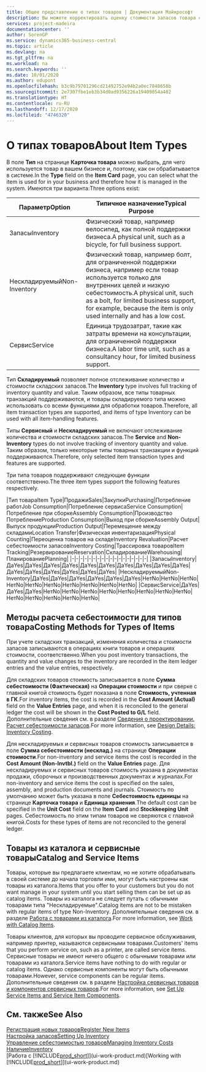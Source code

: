 ```yaml
---
title: Общее представление о типах товаров | Документация Майкрософт
description: Вы можете корректировать оценку стоимости запасов товара с помощью методов FIFO или средней себестоимости, например при изменении себестоимости по причине, не связанной с другими транзакциями.
services: project-madeira
documentationcenter: ''
author: SorenGP
ms.service: dynamics365-business-central
ms.topic: article
ms.devlang: na
ms.tgt_pltfrm: na
ms.workload: na
ms.search.keywords: ''
ms.date: 10/01/2020
ms.author: edupont
ms.openlocfilehash: b3c9b79701296cd21492752e94b2a0ec7848658b
ms.sourcegitcommit: 2e7307fbe1eb3b34d0ad9356226a19409054a402
ms.translationtype: HT
ms.contentlocale: ru-RU
ms.lasthandoff: 12/17/2020
ms.locfileid: "4746320"
---
```

# <a name="about-item-types"></a><span data-ttu-id="5cfe6-103">О типах товаров</span><span class="sxs-lookup"><span data-stu-id="5cfe6-103">About Item Types</span></span>
<span data-ttu-id="5cfe6-104">В поле **Тип** на странице **Карточка товара** можно выбрать, для чего используется товар в вашем бизнесе и, поэтому, как он обрабатывается в системе.</span><span class="sxs-lookup"><span data-stu-id="5cfe6-104">In the **Type** field on the **Item Card** page, you can select what the item is used for in your business and therefore how it is managed in the system.</span></span> <span data-ttu-id="5cfe6-105">Имеются три варианта:</span><span class="sxs-lookup"><span data-stu-id="5cfe6-105">Three options exist:</span></span>

|<span data-ttu-id="5cfe6-106">Параметр</span><span class="sxs-lookup"><span data-stu-id="5cfe6-106">Option</span></span>|<span data-ttu-id="5cfe6-107">Типичное назначение</span><span class="sxs-lookup"><span data-stu-id="5cfe6-107">Typical Purpose</span></span>|
|------|-----------|
|<span data-ttu-id="5cfe6-108">Запасы</span><span class="sxs-lookup"><span data-stu-id="5cfe6-108">Inventory</span></span>|<span data-ttu-id="5cfe6-109">Физический товар, например велосипед, как полной поддержки бизнеса.</span><span class="sxs-lookup"><span data-stu-id="5cfe6-109">A physical unit, such as a bicycle, for full business support.</span></span>|
|<span data-ttu-id="5cfe6-110">Нескладируемый</span><span class="sxs-lookup"><span data-stu-id="5cfe6-110">Non-Inventory</span></span>|<span data-ttu-id="5cfe6-111">Физический товар, например болт, для ограниченной поддержки бизнеса, например если товар используется только для внутренних целей и низкую себестоимость.</span><span class="sxs-lookup"><span data-stu-id="5cfe6-111">A physical unit, such as a bolt, for limited business support, for example, because the item is only used internally and has a low cost.</span></span>|
|<span data-ttu-id="5cfe6-112">Сервис</span><span class="sxs-lookup"><span data-stu-id="5cfe6-112">Service</span></span>|<span data-ttu-id="5cfe6-113">Единица трудозатрат, такие как затраты времени на консультации, для ограниченной поддержки бизнеса.</span><span class="sxs-lookup"><span data-stu-id="5cfe6-113">A labor time unit, such as a consultancy hour, for limited business support.</span></span>|

<span data-ttu-id="5cfe6-114">Тип **Складируемый** позволяет полное отслеживание количество и стоимости складских запасов.</span><span class="sxs-lookup"><span data-stu-id="5cfe6-114">The **Inventory** type involves full tracking of inventory quantity and value.</span></span> <span data-ttu-id="5cfe6-115">Таким образом, все типы товарных транзакций поддерживаются, и товары складируемого типа можно использовать со всеми функциями для обработки товаров.</span><span class="sxs-lookup"><span data-stu-id="5cfe6-115">Therefore, all item transaction types are supported, and items of type Inventory can be used with all item-handling features.</span></span>

<span data-ttu-id="5cfe6-116">Типы **Сервисный** и **Нескладируемый** не включают отслеживание количества и стоимости складских запасов.</span><span class="sxs-lookup"><span data-stu-id="5cfe6-116">The **Service** and **Non-Inventory** types do not involve tracking of inventory quantity and value.</span></span> <span data-ttu-id="5cfe6-117">Таким образом, только некоторые типы товарных транзакции и функций поддерживаются.</span><span class="sxs-lookup"><span data-stu-id="5cfe6-117">Therefore, only selected item transaction types and features are supported.</span></span>

<span data-ttu-id="5cfe6-118">Три типа товаров поддерживают следующие функции соответственно.</span><span class="sxs-lookup"><span data-stu-id="5cfe6-118">The three item types support the following features respectively.</span></span>

|<span data-ttu-id="5cfe6-119">Тип товара</span><span class="sxs-lookup"><span data-stu-id="5cfe6-119">Item Type</span></span>|<span data-ttu-id="5cfe6-120">Продажи</span><span class="sxs-lookup"><span data-stu-id="5cfe6-120">Sales</span></span>|<span data-ttu-id="5cfe6-121">Закупки</span><span class="sxs-lookup"><span data-stu-id="5cfe6-121">Purchasing</span></span>|<span data-ttu-id="5cfe6-122">Потребление работ</span><span class="sxs-lookup"><span data-stu-id="5cfe6-122">Job Consumption</span></span>|<span data-ttu-id="5cfe6-123">Потребление сервиса</span><span class="sxs-lookup"><span data-stu-id="5cfe6-123">Service Consumption</span></span>|<span data-ttu-id="5cfe6-124">Потребление при сборке</span><span class="sxs-lookup"><span data-stu-id="5cfe6-124">Assembly Consumption</span></span>|<span data-ttu-id="5cfe6-125">Производство Потребление</span><span class="sxs-lookup"><span data-stu-id="5cfe6-125">Production Consumption</span></span>|<span data-ttu-id="5cfe6-126">Выход при сборке</span><span class="sxs-lookup"><span data-stu-id="5cfe6-126">Assembly Output</span></span>|<span data-ttu-id="5cfe6-127">Выпуск продукции</span><span class="sxs-lookup"><span data-stu-id="5cfe6-127">Production Output</span></span>|<span data-ttu-id="5cfe6-128">Перемещение между складами</span><span class="sxs-lookup"><span data-stu-id="5cfe6-128">Location Transfer</span></span>|<span data-ttu-id="5cfe6-129">Физическая инвентаризация</span><span class="sxs-lookup"><span data-stu-id="5cfe6-129">Physical Counting</span></span>|<span data-ttu-id="5cfe6-130">Переоценка товаров на складе</span><span class="sxs-lookup"><span data-stu-id="5cfe6-130">Inventory Revaluation</span></span>|<span data-ttu-id="5cfe6-131">Расчет себестоимости запасов</span><span class="sxs-lookup"><span data-stu-id="5cfe6-131">Inventory Costing</span></span>|<span data-ttu-id="5cfe6-132">Трассировка товаров</span><span class="sxs-lookup"><span data-stu-id="5cfe6-132">Item Tracking</span></span>|<span data-ttu-id="5cfe6-133">Резервирование</span><span class="sxs-lookup"><span data-stu-id="5cfe6-133">Reservation</span></span>|<span data-ttu-id="5cfe6-134">Складирование</span><span class="sxs-lookup"><span data-stu-id="5cfe6-134">Warehousing</span></span>|<span data-ttu-id="5cfe6-135">Планирование</span><span class="sxs-lookup"><span data-stu-id="5cfe6-135">Planning</span></span>|
|-|-|-|-|-|-|-|-|-|-|-|-|-|-|-|-|-|-|
|<span data-ttu-id="5cfe6-136">Запасы</span><span class="sxs-lookup"><span data-stu-id="5cfe6-136">Inventory</span></span>|<span data-ttu-id="5cfe6-137">Да</span><span class="sxs-lookup"><span data-stu-id="5cfe6-137">Yes</span></span>|<span data-ttu-id="5cfe6-138">Да</span><span class="sxs-lookup"><span data-stu-id="5cfe6-138">Yes</span></span>|<span data-ttu-id="5cfe6-139">Да</span><span class="sxs-lookup"><span data-stu-id="5cfe6-139">Yes</span></span>|<span data-ttu-id="5cfe6-140">Да</span><span class="sxs-lookup"><span data-stu-id="5cfe6-140">Yes</span></span>|<span data-ttu-id="5cfe6-141">Да</span><span class="sxs-lookup"><span data-stu-id="5cfe6-141">Yes</span></span>|<span data-ttu-id="5cfe6-142">Да</span><span class="sxs-lookup"><span data-stu-id="5cfe6-142">Yes</span></span>|<span data-ttu-id="5cfe6-143">Да</span><span class="sxs-lookup"><span data-stu-id="5cfe6-143">Yes</span></span>|<span data-ttu-id="5cfe6-144">Да</span><span class="sxs-lookup"><span data-stu-id="5cfe6-144">Yes</span></span>|<span data-ttu-id="5cfe6-145">Да</span><span class="sxs-lookup"><span data-stu-id="5cfe6-145">Yes</span></span>|<span data-ttu-id="5cfe6-146">Да</span><span class="sxs-lookup"><span data-stu-id="5cfe6-146">Yes</span></span>|<span data-ttu-id="5cfe6-147">Да</span><span class="sxs-lookup"><span data-stu-id="5cfe6-147">Yes</span></span>|<span data-ttu-id="5cfe6-148">Да</span><span class="sxs-lookup"><span data-stu-id="5cfe6-148">Yes</span></span>|<span data-ttu-id="5cfe6-149">Да</span><span class="sxs-lookup"><span data-stu-id="5cfe6-149">Yes</span></span>|<span data-ttu-id="5cfe6-150">Да</span><span class="sxs-lookup"><span data-stu-id="5cfe6-150">Yes</span></span>|<span data-ttu-id="5cfe6-151">Да</span><span class="sxs-lookup"><span data-stu-id="5cfe6-151">Yes</span></span>|<span data-ttu-id="5cfe6-152">Да</span><span class="sxs-lookup"><span data-stu-id="5cfe6-152">Yes</span></span>|
|<span data-ttu-id="5cfe6-153">Нескладируемый</span><span class="sxs-lookup"><span data-stu-id="5cfe6-153">Non-Inventory</span></span>|<span data-ttu-id="5cfe6-154">Да</span><span class="sxs-lookup"><span data-stu-id="5cfe6-154">Yes</span></span>|<span data-ttu-id="5cfe6-155">Да</span><span class="sxs-lookup"><span data-stu-id="5cfe6-155">Yes</span></span>|<span data-ttu-id="5cfe6-156">Да</span><span class="sxs-lookup"><span data-stu-id="5cfe6-156">Yes</span></span>|<span data-ttu-id="5cfe6-157">Да</span><span class="sxs-lookup"><span data-stu-id="5cfe6-157">Yes</span></span>|<span data-ttu-id="5cfe6-158">Да</span><span class="sxs-lookup"><span data-stu-id="5cfe6-158">Yes</span></span>|<span data-ttu-id="5cfe6-159">Да</span><span class="sxs-lookup"><span data-stu-id="5cfe6-159">Yes</span></span>|<span data-ttu-id="5cfe6-160">Нет</span><span class="sxs-lookup"><span data-stu-id="5cfe6-160">No</span></span>|<span data-ttu-id="5cfe6-161">Нет</span><span class="sxs-lookup"><span data-stu-id="5cfe6-161">No</span></span>|<span data-ttu-id="5cfe6-162">Нет</span><span class="sxs-lookup"><span data-stu-id="5cfe6-162">No</span></span>|<span data-ttu-id="5cfe6-163">Нет</span><span class="sxs-lookup"><span data-stu-id="5cfe6-163">No</span></span>|<span data-ttu-id="5cfe6-164">Нет</span><span class="sxs-lookup"><span data-stu-id="5cfe6-164">No</span></span>|<span data-ttu-id="5cfe6-165">Нет</span><span class="sxs-lookup"><span data-stu-id="5cfe6-165">No</span></span>|<span data-ttu-id="5cfe6-166">Нет</span><span class="sxs-lookup"><span data-stu-id="5cfe6-166">No</span></span>|<span data-ttu-id="5cfe6-167">Нет</span><span class="sxs-lookup"><span data-stu-id="5cfe6-167">No</span></span>|<span data-ttu-id="5cfe6-168">Нет</span><span class="sxs-lookup"><span data-stu-id="5cfe6-168">No</span></span>|<span data-ttu-id="5cfe6-169">Нет</span><span class="sxs-lookup"><span data-stu-id="5cfe6-169">No</span></span>|
|<span data-ttu-id="5cfe6-170">Сервис</span><span class="sxs-lookup"><span data-stu-id="5cfe6-170">Service</span></span>|<span data-ttu-id="5cfe6-171">Да</span><span class="sxs-lookup"><span data-stu-id="5cfe6-171">Yes</span></span>|<span data-ttu-id="5cfe6-172">Да</span><span class="sxs-lookup"><span data-stu-id="5cfe6-172">Yes</span></span>|<span data-ttu-id="5cfe6-173">Да</span><span class="sxs-lookup"><span data-stu-id="5cfe6-173">Yes</span></span>|<span data-ttu-id="5cfe6-174">Нет</span><span class="sxs-lookup"><span data-stu-id="5cfe6-174">No</span></span>|<span data-ttu-id="5cfe6-175">Нет</span><span class="sxs-lookup"><span data-stu-id="5cfe6-175">No</span></span>|<span data-ttu-id="5cfe6-176">Нет</span><span class="sxs-lookup"><span data-stu-id="5cfe6-176">No</span></span>|<span data-ttu-id="5cfe6-177">Нет</span><span class="sxs-lookup"><span data-stu-id="5cfe6-177">No</span></span>|<span data-ttu-id="5cfe6-178">Нет</span><span class="sxs-lookup"><span data-stu-id="5cfe6-178">No</span></span>|<span data-ttu-id="5cfe6-179">Нет</span><span class="sxs-lookup"><span data-stu-id="5cfe6-179">No</span></span>|<span data-ttu-id="5cfe6-180">Нет</span><span class="sxs-lookup"><span data-stu-id="5cfe6-180">No</span></span>|<span data-ttu-id="5cfe6-181">Нет</span><span class="sxs-lookup"><span data-stu-id="5cfe6-181">No</span></span>|<span data-ttu-id="5cfe6-182">Нет</span><span class="sxs-lookup"><span data-stu-id="5cfe6-182">No</span></span>|<span data-ttu-id="5cfe6-183">Нет</span><span class="sxs-lookup"><span data-stu-id="5cfe6-183">No</span></span>|<span data-ttu-id="5cfe6-184">Нет</span><span class="sxs-lookup"><span data-stu-id="5cfe6-184">No</span></span>|<span data-ttu-id="5cfe6-185">Нет</span><span class="sxs-lookup"><span data-stu-id="5cfe6-185">No</span></span>|<span data-ttu-id="5cfe6-186">Нет</span><span class="sxs-lookup"><span data-stu-id="5cfe6-186">No</span></span>|

## <a name="costing-methods-for-types-of-items"></a><span data-ttu-id="5cfe6-187">Методы расчета себестоимости для типов товара</span><span class="sxs-lookup"><span data-stu-id="5cfe6-187">Costing Methods for Types of Items</span></span>
<span data-ttu-id="5cfe6-188">При учете складских транзакций, изменения количества и стоимости запасов записываются в операциях книги товаров и операциях стоимости, соответственно.</span><span class="sxs-lookup"><span data-stu-id="5cfe6-188">When you post inventory transactions, the quantity and value changes to the inventory are recorded in the item ledger entries and the value entries, respectively.</span></span> 

<span data-ttu-id="5cfe6-189">Для складских товаров стоимость записывается в поле **Сумма себестоимости (Фактическая)** на **Операции стоимости** и при сверке с главной книгой стоимость будет показана в поле **Стоимость, учтенная в ГК**.</span><span class="sxs-lookup"><span data-stu-id="5cfe6-189">For inventory items, the cost is recorded in the **Cost Amount (Actual)** field on the **Value Entries** page, and when it is reconciled to the general ledger the cost will be shown in the **Cost Posted to G/L** field.</span></span> <span data-ttu-id="5cfe6-190">Дополнительные сведения см. в разделе [Сведения о проектировании. Расчет себестоимости запасов](design-details-inventory-costing.md).</span><span class="sxs-lookup"><span data-stu-id="5cfe6-190">For more information, see [Design Details: Inventory Costing](design-details-inventory-costing.md).</span></span>

<span data-ttu-id="5cfe6-191">Для нескладируемых и сервисных товаров стоимость записывается в поле **Сумма себестоимости (несклад.)** на странице **Операции стоимости**.</span><span class="sxs-lookup"><span data-stu-id="5cfe6-191">For non-inventory and service items the cost is recorded in the **Cost Amount (Non-Invtbl.)** field on the **Value Entries** page.</span></span> <span data-ttu-id="5cfe6-192">Для нескладируемых и сервисных товаров стоимость указана в документах продажи, сборочных и производственных документах и журналах.</span><span class="sxs-lookup"><span data-stu-id="5cfe6-192">For non-inventory and service items the cost is specified on the sales, assembly, and production documents and journals.</span></span> <span data-ttu-id="5cfe6-193">Стоимость по умолчанию может быть указана в поле **Себестоимость единицы** на странице **Карточка товара** и **Единица хранения**.</span><span class="sxs-lookup"><span data-stu-id="5cfe6-193">The default cost can be specified in the **Unit Cost** field on the **Item Card** and **Stockkeeping Unit** pages.</span></span> <span data-ttu-id="5cfe6-194">Себестоимость по этим типам товаров не сверяются с главной книгой.</span><span class="sxs-lookup"><span data-stu-id="5cfe6-194">Costs for these types of items are not reconciled to the general ledger.</span></span> 

## <a name="catalog-and-service-items"></a><span data-ttu-id="5cfe6-195">Товары из каталога и сервисные товары</span><span class="sxs-lookup"><span data-stu-id="5cfe6-195">Catalog and Service Items</span></span>
<span data-ttu-id="5cfe6-196">Товары, которые вы предлагаете клиентам, но не хотите обрабатывать в своей системе до начала торговли ими, могут быть настроены как товары из каталога.</span><span class="sxs-lookup"><span data-stu-id="5cfe6-196">Items that you offer to your customers but you do not want manage in your system until you start selling them can be set up as catalog items.</span></span> <span data-ttu-id="5cfe6-197">Товары из каталога не следует путать с обычными товарами типа "Нескладируемые".</span><span class="sxs-lookup"><span data-stu-id="5cfe6-197">Catalog items are not to be mistaken with regular items of type Non-Inventory.</span></span> <span data-ttu-id="5cfe6-198">Дополнительные сведения см. в разделе [Работа с товарами из каталога](inventory-how-work-nonstock-items.md).</span><span class="sxs-lookup"><span data-stu-id="5cfe6-198">For more information, see [Work with Catalog Items](inventory-how-work-nonstock-items.md).</span></span>

<span data-ttu-id="5cfe6-199">Товары клиентов, для которых вы проводите сервисное обслуживания, например принтер, называются сервисными товарами.</span><span class="sxs-lookup"><span data-stu-id="5cfe6-199">Customers' items that you perform service on, such as a printer, are called service items.</span></span> <span data-ttu-id="5cfe6-200">Сервисные товары не имеют ничего общего с обычными товарами или товарами из каталога.</span><span class="sxs-lookup"><span data-stu-id="5cfe6-200">Service items have nothing to do with regular or catalog items.</span></span> <span data-ttu-id="5cfe6-201">Однако сервисные компоненты могут быть обычными товарами.</span><span class="sxs-lookup"><span data-stu-id="5cfe6-201">However, service components can be regular items.</span></span> <span data-ttu-id="5cfe6-202">Дополнительные сведения см. в разделе [Настройка сервисных товаров и компонентов сервисных товаров](service-how-setup-service-items.md).</span><span class="sxs-lookup"><span data-stu-id="5cfe6-202">For more information, see [Set Up Service Items and Service Item Components](service-how-setup-service-items.md).</span></span>

## <a name="see-also"></a><span data-ttu-id="5cfe6-203">См. также</span><span class="sxs-lookup"><span data-stu-id="5cfe6-203">See Also</span></span>
[<span data-ttu-id="5cfe6-204">Регистрация новых товаров</span><span class="sxs-lookup"><span data-stu-id="5cfe6-204">Register New Items</span></span>](inventory-how-register-new-items.md)  
[<span data-ttu-id="5cfe6-205">Настройка запасов</span><span class="sxs-lookup"><span data-stu-id="5cfe6-205">Setting Up Inventory</span></span>](inventory-setup-inventory.md)  
[<span data-ttu-id="5cfe6-206">Управление себестоимостью товаров</span><span class="sxs-lookup"><span data-stu-id="5cfe6-206">Managing Inventory Costs</span></span>](finance-manage-inventory-costs.md)  
[<span data-ttu-id="5cfe6-207">Наличие</span><span class="sxs-lookup"><span data-stu-id="5cfe6-207">Inventory</span></span>](inventory-manage-inventory.md)  
<span data-ttu-id="5cfe6-208">[Работа с [!INCLUDE[prod_short](includes/prod_short.md)]](ui-work-product.md)</span><span class="sxs-lookup"><span data-stu-id="5cfe6-208">[Working with [!INCLUDE[prod_short](includes/prod_short.md)]](ui-work-product.md)</span></span>
